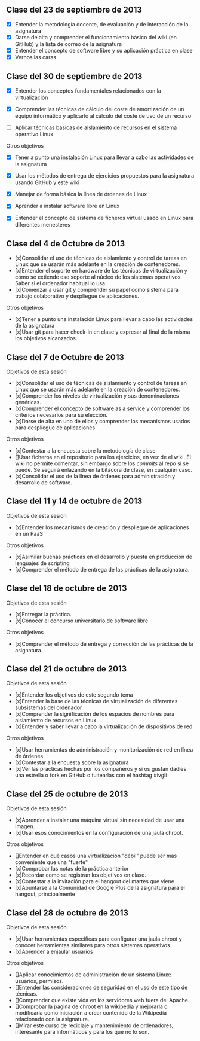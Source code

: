 Clase del 23 de septiembre de 2013
----------------------------------

- [X] Entender la metodología docente, de evaluación y de interacción de la asignatura
- [X] Darse de alta y comprender el funcionamiento básico del wiki (en GitHub) y la lista de correo de la asignatura
- [X] Entender el concepto de software libre y su aplicación práctica en clase
- [X] Vernos las caras

Clase del 30 de septiembre de 2013
----------------------------------

- [X] Entender los conceptos fundamentales relacionados con la virtualización
- [X] Comprender las técnicas de cálculo del coste de amortización de un equipo informático y aplicarlo al cálculo del coste de uso de un recurso
- [ ] Aplicar técnicas básicas de aislamiento de recursos en el sistema operativo Linux


Otros objetivos


- [X] Tener a punto una instalación Linux para llevar a cabo las actividades de la asignatura
- [X] Usar los métodos de entrega de ejercicios propuestos para la asignatura usando GitHub y este wiki
- [X] Manejar de forma básica la línea de órdenes de Linux
- [X] Aprender a instalar software libre en Linux
- [X] Entender el concepto de sistema de ficheros virtual usado en Linux para diferentes menesteres


Clase del 4 de Octubre de 2013
------------------------------

- [x]Consolidar el uso de técnicas de aislamiento y control de tareas en Linux que se usarán más adelante en la creación de contenedores.
- [x]Entender el soporte en hardware de las técnicas de virtualización y cómo se extiende ese soporte al núcleo de los sistemas operativos. Saber si el ordenador habitual lo usa.
- [x]Comenzar a usar git y comprender su papel como sistema para trabajo colaborativo y despliegue de aplicaciones.


Otros objetivos


- [x]Tener a punto una instalación Linux para llevar a cabo las actividades de la asignatura
- [x]Usar git para hacer check-in en clase y expresar al final de la misma los objetivos alcanzados.

Clase del 7 de Octubre de 2013
------------------------------
Objetivos de esta sesión

- [x]Consolidar el uso de técnicas de aislamiento y control de tareas en Linux que se usarán más adelante en la creación de contenedores.
- [x]Comprender los niveles de virtualización y sus denominaciones genéricas.
- [x]Comprender el concepto de software as a service y comprender los criterios necesarios para su elección.
- [x]Darse de alta en uno de ellos y comprender los mecanismos usados para despliegue de aplicaciones

Otros objetivos

- [x]Contestar a la encuesta sobre la metodología de clase
- []Usar ficheros en el repositorio para los ejercicios, en vez de el wiki. El wiki no permite comentar, sin embargo sobre los *commits* al repo sí se puede. Se seguirá enlazando en la bitácora de clase, en cualquier caso.
- [x]Consolidar el uso de la línea de órdenes para administración y desarrollo de software.


Clase del 11 y 14 de octubre de 2013
-------------------------------
Objetivos de esta sesión

- [x]Entender los mecanismos de creación y despliegue de aplicaciones en un PaaS

Otros objetivos

- [x]Asimilar buenas prácticas en el desarrollo y puesta en producción de lenguajes de scripting
- [x]Comprender el método de entrega de las prácticas de la asignatura.


Clase del 18 de octubre de 2013
-------------------------------
Objetivos de esta sesión

- [x]Entregar la práctica.
- [x]Conocer el concurso universitario de software libre

Otros objetivos

- [x]Comprender el método de entrega y corrección de las prácticas de la asignatura.


Clase del 21 de octubre de 2013
-------------------------------
Objetivos de esta sesión

- [x]Entender los objetivos de este segundo tema
- [x]Entender la base de las técnicas de virtualización de diferentes subsistemas del ordenador
- [x]Comprender la significación de los espacios de nombres para aislamiento de recursos en Linux
- [x]Entender y saber llevar a cabo la virtualización de dispositivos de red

Otros objetivos

- [x]Usar herramientas de administración y monitorización de red en línea de órdenes
- [x]Contestar a la encuesta sobre la asignatura
- [x]Ver las prácticas hechas por los compañeros y si os gustan dadles una estrella o fork en GitHub o tuitearlas con el hashtag #ivgii


Clase del 25 de octubre de 2013
-------------------------------

Objetivos de esta sesión

- [x]Aprender a instalar una máquina virtual sin necesidad de usar una imagen.
- [x]Usar esos conocimientos en la configuración de una jaula chroot.

Otros objetivos

- []Entender en qué casos una virtualización "débil" puede ser más conveniente que una "fuerte"
- [x]Comprobar las notas de la práctica anterior
- [x]Recordar como se registran los objetivos en clase.
- [x]Contestar a la invitación para el hangout del martes que viene
- [x]Apuntarse a la Comunidad de Google Plus de la asignatura para el hangout, principalmente


Clase del 28 de octubre de 2013
-------------------------------

Objetivos de esta sesión

- [x]Usar herramientas específicas para configurar una jaula chroot y conocer herramientas similares para otros sistemas operativos.
- [x]Aprender a enjaular usuarios

Otros objetivos

- []Aplicar conocimientos de administración de un sistema Linux: usuarios, permisos.
- []Entender las consideraciones de seguridad en el uso de este tipo de técnicas.
- []Comprender que existe vida en los servidores web fuera del Apache.
- []Comprobar la página de chroot en la wikipedia y mejorarla o modificarla como iniciación a crear contenido de la Wikipedia relacionado con la asignatura.
- []Mirar este curso de reciclaje y mantenimiento de ordenadores, interesante para informáticos y para los que no lo son.

